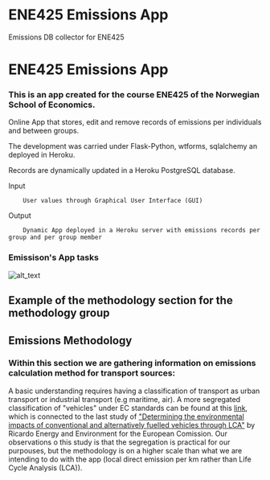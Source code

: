 # ENE425 Emissions App
Emissions DB collector for ENE425


# ENE425 Emissions App
### This is an app created for the course ENE425 of the Norwegian School of Economics. 

Online App that stores, edit and remove records of emissions per individuals and between groups. 

The development was carried under Flask-Python, wtforms, sqlalchemy an deployed in Heroku. 

Records are dynamically updated in a Heroku PostgreSQL database.

Input

        User values through Graphical User Interface (GUI)
    
Output

        Dynamic App deployed in a Heroku server with emissions records per group and per group member
   
### Emissison's App tasks

![alt_text](notes/module_design_v2.png)

## Example of the methodology section for the methodology group
## Emissions Methodology
### Within this section we are gathering information on emissions calculation method for transport sources:
A basic understanding requires having a classification of transport as urban transport or industrial transport (e.g maritime, air).
A more segregated classification of "vehicles" under EC standards can be found at this [link](https://www.eafo.eu/knowledge-center/european-vehicle-categories), which is connected to the last study of ["Determining the environmental impacts of conventional
and alternatively fuelled vehicles through LCA"](https://ec.europa.eu/clima/sites/clima/files/transport/vehicles/docs/2020_study_main_report_en.pdf) by Ricardo Energy and Environment for the European Comission. Our observations o this study is that the segregation is practical for our purpouses, but the methodology is on a higher scale than what we are intending to do with the app (local direct emission per km rather than Life Cycle Analysis (LCA)).

